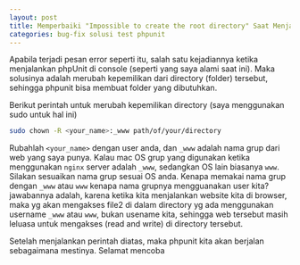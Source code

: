 ```yaml
---
layout: post
title: Memperbaiki "Impossible to create the root directory" Saat Menjalankan PHPUnit
categories: bug-fix solusi test phpunit
---
```


Apabila terjadi pesan error seperti itu, salah satu kejadiannya ketika menjalankan phpUnit di console (seperti yang saya alami saat ini). Maka solusinya adalah merubah kepemilikan dari directory (folder) tersebut, sehingga phpunit bisa membuat folder yang dibutuhkan.

Berikut perintah untuk merubah kepemilikan directory (saya menggunakan sudo untuk hal ini)

```bash
sudo chown -R <your_name>:_www path/of/your/directory
```

Rubahlah `<your_name>` dengan user anda, dan `_www` adalah nama grup dari web yang saya punya. Kalau mac OS grup yang digunakan ketika menggunakan `nginx` server adalah `_www`, sedangkan OS lain biasanya `www`. Silakan sesuaikan nama grup sesuai OS anda.
Kenapa memakai nama grup dengan `_www` atau `www` kenapa nama grupnya mengguanakan user kita? jawabannya adalah, karena ketika kita menjalankan website kita di browser, maka yg akan mengakses file2 di dalam directory yg ada menggunakan username `_www` atau `www`, bukan usename kita, sehingga web tersebut masih leluasa untuk mengakses (read and write) di directory tersebut.

Setelah menjalankan perintah diatas, maka phpunit kita akan berjalan sebagaimana mestinya. Selamat mencoba